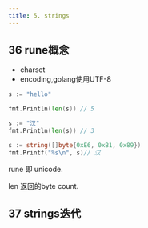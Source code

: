 ```yaml
---
title: 5. strings
---
```


## 36 rune概念

- charset
- encoding,golang使用UTF-8

```go
s := "hello"

fmt.Println(len(s)) // 5

s := "汉" 
fmt.Println(len(s)) // 3

s := string([]byte{0xE6, 0xB1, 0x89}) 
fmt.Printf("%s\n", s)// 汉
```

rune 即 unicode.

len 返回的byte count.

## 37 strings迭代